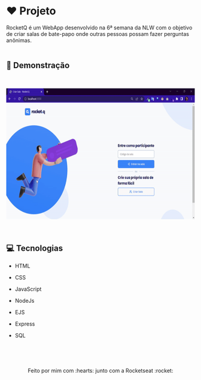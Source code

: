 
# :hearts: Projeto

  RocketQ é um WebApp desenvolvido na 6ª semana da NLW com o objetivo de criar salas de bate-papo onde outras pessoas possam fazer perguntas anônimas.
<br><br>
  
  
##  :rocket: Demonstração

<br>


<p align ="left">
    <img width = "600" height = "350" src= "public/images/gif.gif">
<p>

<br>

##  :computer:  Tecnologias 

- HTML

- CSS

- JavaScript

- NodeJs

- EJS

- Express

- SQL 

<br><br>

##

<p align ="center">Feito por mim com :hearts: junto com a Rocketseat :rocket: </p>
